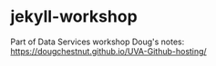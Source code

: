 # jekyll-workshop

Part of Data Services workshop
Doug's notes: https://dougchestnut.github.io/UVA-Github-hosting/
